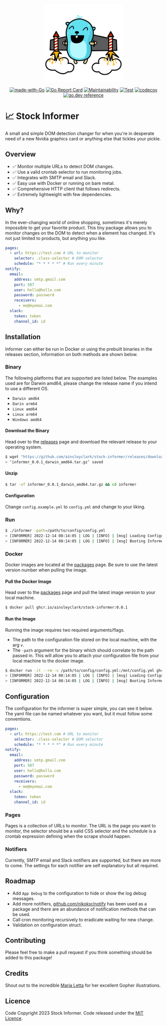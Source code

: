 <div align="center">
<img height="250" src="res/logo.svg" alt="Informer Logo" />

[![made-with-Go](https://img.shields.io/badge/Made%20with-Go-1f425f.svg)](http://golang.org)
[![Go Report Card](https://goreportcard.com/badge/github.com/ainsleyclark/stock-informer)](https://goreportcard.com/report/github.com/ainsleyclark/stock-informer)
[![Maintainability](https://api.codeclimate.com/v1/badges/1662c0c688e78fa33a2c/maintainability)](https://codeclimate.com/github/ainsleyclark/stock-informer/maintainability)
[![Test](https://github.com/ainsleyclark/stock-informer/actions/workflows/test.yml/badge.svg?branch=master)](https://github.com/ainsleyclark/stock-informer/actions/workflows/test.yml)
[![codecov](https://codecov.io/gh/ainsleyclark/stock-informer/branch/master/graph/badge.svg?token=70fTUSyXxJ)](https://codecov.io/gh/ainsleyclark/stock-informer)
[![go.dev reference](https://img.shields.io/badge/go.dev-reference-007d9c?logo=go&logoColor=white&style=flat)](https://pkg.go.dev/github.com/ainsleyclark/stock-informer)

</div>

# 📈 Stock Informer

A small and simple DOM detection changer for when you're in desperate need of a new Nvidia graphics card or anything
else that tickles your pickle.

## Overview

- ✅ Monitor multiple URLs to detect DOM changes.
- ✅ Use a valid crontab selector to run monitoring jobs.
- ✅ Integrates with SMTP email and Slack.
- ✅ Easy use with Docker or running on bare metal.
- ✅ Comprehensive HTTP client that follows redirects.
- ✅ Extremely lightweight with few dependencies.

## Why?

In the ever-changing world of online shopping, sometimes it's merely impossible to get your favorite product. This tiny
package allows you to monitor changes on the DOM to detect when a element has changed. It's not just limited to
products, but anything you like.

```yaml
pages:
  - url: https://test.com # URL to monitor
    selector: .class-selector # DOM selector
    schedule: "* * * * *" # Run every minute
notify:
  email:
    address: smtp.gmail.com
    port: 587
    user: hello@hello.com
    password: password
    receivers:
      - me@myemai.com
  slack:
    token: token
    channel_id: id
```

## Installation

Informer can either be run in Docker or using the prebuilt binaries in the releases section, information on both methods
are shown below.

### Binary

The following platforms that are supported are listed below. The examples used are for Darwin amd64, please change the
release name if you intend to use a different OS.

- `Darwin amd64`
- `Darin arm64`
- `Linux amd64`
- `Linux arm64`
- `Windows amd64`

#### Download the Binary

Head over to the [releases](https://github.com/ainsleyclark/stock-informer/releases/) page and download the relevant
release to your operating system.

```bash
$ wget "https://github.com/ainsleyclark/stock-informer/releases/download/v0.0.1/informer_0.0.1_darwin_amd64.tar.gz"
> ‘informer_0.0.1_darwin_amd64.tar.gz’ saved
```

#### Unzip

```bash
$ tar -xf informer_0.0.1_darwin_amd64.tar.gz && cd informer
```

#### Configuration

Change `config.example.yml` to `config.yml` and change to your liking.

### Run

```bash
$ ./informer -path=/path/to/config/config.yml
> [INFORMER] 2022-12-14 08:14:05 | LOG | [INFO] | [msg] Loading Configuration
> [INFORMER] 2022-12-14 08:14:05 | LOG | [INFO] | [msg] Booting Informer
```

### Docker

Docker images are located at
the [packages](https://github.com/ainsleyclark/stock-informer/pkgs/container/stock-informer) page. Be sure to use the
latest version number when pulling the image.

#### Pull the Docker Image

Head over to the [packages](https://github.com/ainsleyclark/stock-informer/pkgs/container/stock-informer) page and pull
the latest image version to your local machine.

```bash
$ docker pull ghcr.io/ainsleyclark/stock-informer:0.0.1
```

#### Run the Image

Running the image requires two required arguments/flags.

- The path to the configuration file stored on the local machine, with the arg `v`.
- The `-path` argument for the binary which should correlate to the path passed in. This will allow you to attach your
	configuration file from your local machine to the docker image.

```bash
$ docker run -it --rm -v /path/to/config/config.yml:/mnt/config.yml ghcr.io/ainsleyclark/stock-informer:0.0.1 -path=/mnt/config.yml
> [INFORMER] 2022-12-14 08:14:05 | LOG | [INFO] | [msg] Loading Configuration
> [INFORMER] 2022-12-14 08:14:05 | LOG | [INFO] | [msg] Booting Informer
```

## Configuration

The configuration for the informer is super simple, you can see it below. The yaml file can be named whatever you want,
but it must follow some conventions.

```yaml
pages:
  - url: https://test.com # URL to monitor
    selector: .class-selector # DOM selector
    schedule: "* * * * *" # Run every minute
notify:
  email:
    address: smtp.gmail.com
    port: 587
    user: hello@hello.com
    password: password
    receivers:
      - me@myemai.com
  slack:
    token: token
    channel_id: id
```

### Pages

Pages is a collection of URLs to monitor. The URL is the page you want to monitor, the selector should be a valid CSS
selector and the schedule is a crontab expression defining when the scrape should happen.

### Notifiers

Currently, SMTP email and Slack notifiers are supported, but there are more to come. The settings for each notifier are
self explanatory but all required.

## Roadmap

- Add `App Debug` to the configuration to hide or show the log debug messages.
- Add more notifiers, [github.com/nikoksr/notify](https://github.com/nikoksr/notify) has been used as a package and
	there are an abundance of notification methods that can be used.
- Call cron monitoring recursively to eradicate waiting for new change.
- Validation on configuration struct.

## Contributing

Please feel free to make a pull request if you think something should be added to this package!

## Credits

Shout out to the incredible [Maria Letta](https://github.com/MariaLetta) for her excellent Gopher illustrations.

## Licence

Code Copyright 2023 Stock Informer. Code released under the [MIT Licence](LICENSE).


